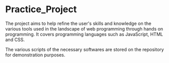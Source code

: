 # Practice_Project

The project aims to help refine the user's skills and knowledge on the various tools used in the landscape of web programming through hands on programming.
It covers programming languages such as JavaScript, HTML and CSS.

The various scripts of the necessary softwares are stored on the repository for demonstration purposes.
